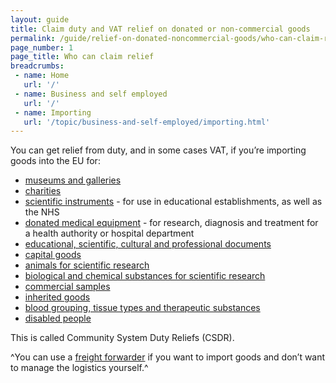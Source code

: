 ```yaml
---
layout: guide
title: Claim duty and VAT relief on donated or non-commercial goods
permalink: /guide/relief-on-donated-noncommercial-goods/who-can-claim-relief.html
page_number: 1
page_title: Who can claim relief
breadcrumbs:
 - name: Home
   url: '/'
 - name: Business and self employed
   url: '/'
 - name: Importing
   url: '/topic/business-and-self-employed/importing.html'   
---
```


You can get relief from duty, and in some cases VAT, if you’re importing goods into the EU for:

- [museums and galleries](/guide/relief-on-donated-noncommercial-goods/museums-galleries.html)
- [charities](/guide/relief-on-donated-noncommercial-goods/charities.html) 
- [scientific instruments](/guide/relief-on-donated-noncommercial-goods/scientific-instruments.html) - for use in educational establishments, as well as the NHS
- [donated medical equipment](/guide/relief-on-donated-noncommercial-goods/donated-medical-equipment.html) - for research, diagnosis and treatment for a health authority or hospital department 
- [educational, scientific, cultural and professional documents](/guide/relief-on-donated-noncommercial-goods/educational-scientific-cultural-professional-documents.html)
- [capital goods](/guide/relief-on-donated-noncommercial-goods/capital-goods.html) 
- [animals for scientific research](/guide/relief-on-donated-noncommercial-goods/animals-for-scientific-research.html)
- [biological and chemical substances for scientific research](/guide/relief-on-donated-noncommercial-goods/biological-chemical-substances-scientific-research.html)
- [commercial samples](/guide/relief-on-donated-noncommercial-goods/commercial-samples.html)
- [inherited goods](/guide/relief-on-donated-noncommercial-goods/inherited-goods.html)
- [blood grouping, tissue types and therapeutic substances](/guide/relief-on-donated-noncommercial-goods/biological-chemical-substances-scientific-research.html)
- [disabled people](/guide/relief-on-donated-noncommercial-goods/disabled-people.html)

This is called Community System Duty Reliefs (CSDR).

^You can use a [freight forwarder](http://www.bifa.org/members) if you want to import goods and don’t want to manage the logistics yourself.^
